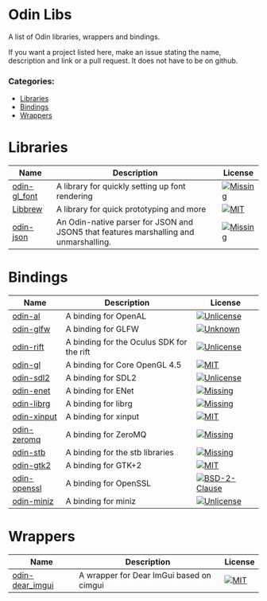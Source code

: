 # Odin Libs
A list of Odin libraries, wrappers and bindings.

If you want a project listed here, make an issue stating the name, description and link or a pull request.
It does not have to be on github.

### Categories:
  - [Libraries](#libraries)
  - [Bindings](#bindings)
  - [Wrappers](#wrappers)

# Libraries
| Name                                                    | Description                                     | License                    
|---------------------------------------------------------|-------------------------------------------------|-----------------------
| [odin-gl_font](https://github.com/vassvik/odin-gl_font) | A library for quickly setting up font rendering | [![Missing](https://img.shields.io/github/license/vassvik/odin-gl_font.svg)](https://github.com/vassvik/odin-gl_font/blob/master/LICENSE) 
| [Libbrew](https://github.com/ThisDrunkDane/libbrew)     | A library for quick prototyping and more        | [![MIT](https://img.shields.io/github/license/ThisDrunkDane/libbrew.svg)](https://github.com/ThisDrunkDane/libbrew/blob/master/LICENSE) 
| [odin-json](https://github.com/bpunsky/odin-json) | An Odin-native parser for JSON and JSON5 that features marshalling and unmarshalling. | [![Missing](https://img.shields.io/github/license/bpunsky/odin-json.svg)](https://github.com/vassvik/odin-gl_font/blob/master/LICENSE) 
# Bindings
| Name                                                        | Description                               | License                    
|-------------------------------------------------------------|-------------------------------------------|-----------------
| [odin-al](https://github.com/thebirk/odin-al)               | A binding for OpenAL                      | [![Unlicense](https://img.shields.io/github/license/thebirk/odin-al.svg)](https://github.com/thebirk/odin-al/blob/master/LICENSE) 
| [odin-glfw](https://github.com/vassvik/odin-glfw)           | A binding for GLFW                        | [![Unknown](https://img.shields.io/github/license/vassvik/odin-glfw.svg)](https://github.com/vassvik/odin-glfw/blob/master/LICENSE) 
| [odin-rift](https://github.com/vassvik/odin-rift)           | A binding for the Oculus SDK for the rift | [![Unlicense](https://img.shields.io/github/license/vassvik/odin-rift.svg)](https://github.com/vassvik/odin-rift/blob/master/LICENSE) 
| [odin-gl](https://github.com/vassvik/odin-gl)               | A binding for Core OpenGL 4.5             | [![MIT](https://img.shields.io/github/license/vassvik/odin-gl.svg)](https://github.com/vassvik/odin-gl/blob/master/LICENSE) 
| [odin-sdl2](https://github.com/shuaDev/odin-sdl2)           | A binding for SDL2                        | [![Unlicense](https://img.shields.io/github/license/shuaDev/odin-sdl2.svg)](https://github.com/shuaDev/odin-sdl2/blob/master/LICENSE) 
| [odin-enet](https://github.com/zpl-c/odin-enet)             | A binding for ENet                        | [![Missing](https://img.shields.io/github/license/zpl-c/odin-enet.svg)](https://github.com/zpl-c/odin-enet/blob/master/LICENSE) 
| [odin-librg](https://github.com/librg/librg-odin)           | A binding for librg                       | [![Missing](https://img.shields.io/github/license/librg/librg-odin.svg)](https://github.com/librg/librg-odin/blob/master/LICENSE) 
| [odin-xinput](https://github.com/ThisDrunkDane/odin-xinput) | A binding for xinput                      | [![MIT](https://img.shields.io/github/license/ThisDrunkDane/odin-xinput.svg)](https://github.com/ThisDrunkDane/odin-xinput/blob/master/LICENSE) 
| [odin-zeromq](https://github.com/zaklaus/odin-zeromq)       | A binding for ZeroMQ                      | [![Missing](https://img.shields.io/github/license/zaklaus/odin-zeromq.svg)](https://github.com/zaklaus/odin-zeromq/blob/master/LICENSE) 
| [odin-stb](https://github.com/vassvik/odin-stb)             | A binding for the stb libraries           | [![Missing](https://img.shields.io/github/license/vassvik/odin-stb.svg)](https://github.com/vassvik/odin-stb/blob/master/LICENSE) 
| [odin-gtk2](https://github.com/ReneHSZ/odin-gtk2)           | A binding for GTK+2                       | [![MIT](https://img.shields.io/github/license/ReneHSZ/odin-gtk2.svg)](https://github.com/ReneHSZ/odin-gtk2/blob/master/LICENSE) 
| [odin-openssl](https://github.com/ReneHSZ/odin-openssl)     | A binding for OpenSSL                     | [![BSD-2-Clause](https://img.shields.io/github/license/ReneHSZ/odin-openssl.svg)](https://github.com/ReneHSZ/odin-openssl/blob/master/LICENSE) 
| [odin-miniz](https://github.com/ReneHSZ/odin-miniz)         | A binding for miniz                       | [![Unlicense](https://img.shields.io/github/license/ReneHSZ/odin-miniz.svg)](https://github.com/ReneHSZ/odin-miniz/blob/master/LICENSE) 
# Wrappers 
| Name                                                                | Description                              | License        
|---------------------------------------------------------------------|------------------------------------------|------------
| [odin-dear_imgui](https://github.com/ThisDrunkDane/odin-dear_imgui) | A wrapper for Dear ImGui based on cimgui | [![MIT](https://img.shields.io/github/license/ThisDrunkDane/odin-dear_imgui.svg)](https://github.com/ThisDrunkDane/odin-dear_imgui/blob/master/LICENSE) 
